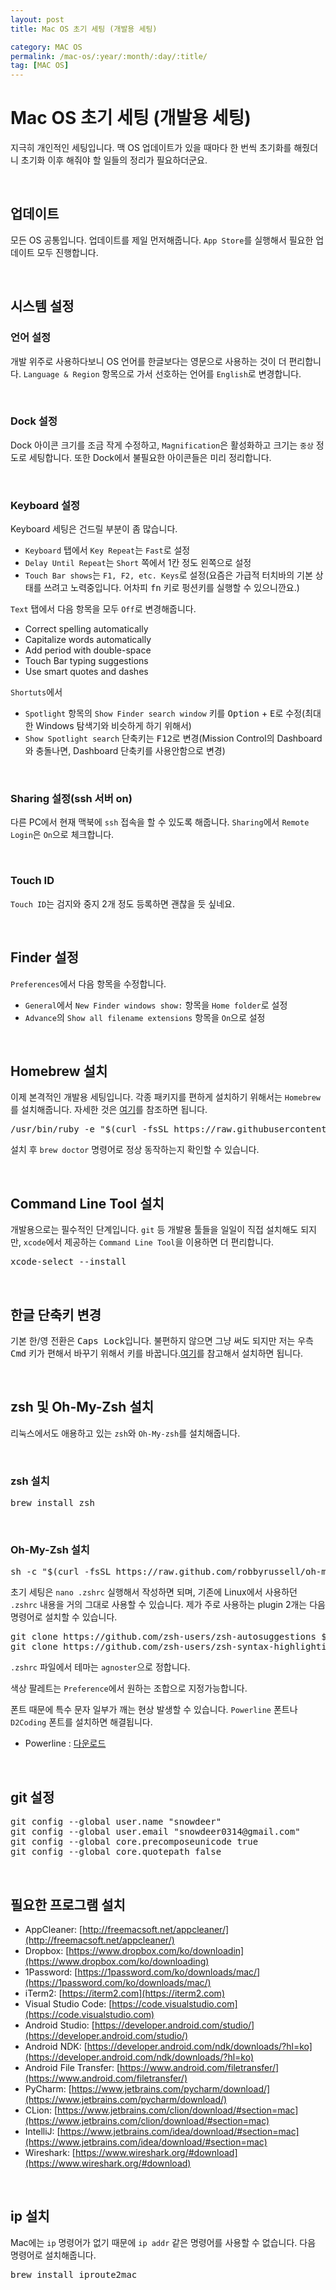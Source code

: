 ```yaml
---
layout: post
title: Mac OS 초기 세팅 (개발용 세팅)

category: MAC OS
permalink: /mac-os/:year/:month/:day/:title/
tag: [MAC OS]
---
```

# Mac OS 초기 세팅 (개발용 세팅)

지극히 개인적인 세팅입니다. 맥 OS 업데이트가 있을 때마다 한 번씩 초기화를 해줬더니 초기화 이후 해줘야 할 일들의 정리가 필요하더군요.

<br>

## 업데이트

모든 OS 공통입니다. 업데이트를 제일 먼저해줍니다. `App Store`를 실행해서 필요한 업데이트 모두 진행합니다.

<br>

## 시스템 설정

### 언어 설정

개발 위주로 사용하다보니 OS 언어를 한글보다는 영문으로 사용하는 것이 더 편리합니다. `Language & Region` 항목으로 가서 선호하는 언어를 `English`로 변경합니다.

<br>

### Dock 설정

Dock 아이콘 크기를 조금 작게 수정하고, `Magnification`은 활성화하고 크기는 `중상` 정도로 세팅합니다.
또한 Dock에서 불필요한 아이콘들은 미리 정리합니다.

<br>

### Keyboard 설정

Keyboard 세팅은 건드릴 부분이 좀 많습니다.

* `Keyboard` 탭에서 `Key Repeat`는 `Fast`로 설정
* `Delay Until Repeat`는 `Short` 쪽에서 1칸 정도 왼쪽으로 설정
* `Touch Bar shows`는 `F1, F2, etc. Keys`로 설정(요즘은 가급적 터치바의 기본 상태를 쓰려고 노력중입니다. 어차피 <kbd>fn</kbd> 키로 펑션키를 실행할 수 있으니깐요.)

`Text` 탭에서 다음 항목을 모두 `Off`로 변경해줍니다.

* Correct spelling automatically
* Capitalize words automatically
* Add period with double-space
* Touch Bar typing suggestions
* Use smart quotes and dashes

`Shortuts`에서 

* `Spotlight` 항목의 `Show Finder search window` 키를 <kbd>Option</kbd> + <kbd>E</kbd>로 수정(최대한 Windows 탐색기와 비슷하게 하기 위해서)
* `Show Spotlight search` 단축키는 <kbd>F12</kbd>로 변경(Mission Control의 Dashboard와 충돌나면, Dashboard 단축키를 사용안함으로 변경)

<br>

### Sharing 설정(ssh 서버 on)

다른 PC에서 현재 맥북에 `ssh` 접속을 할 수 있도록 해줍니다.
`Sharing`에서 `Remote Login`은 `On`으로 체크합니다.

<br>

### Touch ID

`Touch ID`는 검지와 중지 2개 정도 등록하면 괜찮을 듯 싶네요.

<br>

## Finder 설정

`Preferences`에서 다음 항목을 수정합니다.

* `General`에서 `New Finder windows show:` 항목을 `Home folder`로 설정
* `Advance`의 `Show all filename extensions` 항목을 `On`으로 설정

<br>

## Homebrew 설치

이제 본격적인 개발용 세팅입니다. 각종 패키지를 편하게 설치하기 위해서는 `Homebrew`를 설치해줍니다.
자세한 것은 [여기](https://brew.sh/)를 참조하면 됩니다.

<pre class="prettyprint">
/usr/bin/ruby -e "$(curl -fsSL https://raw.githubusercontent.com/Homebrew/install/master/install)"
</pre>

설치 후 `brew doctor` 명령어로 정상 동작하는지 확인할 수 있습니다.

<br>

## Command Line Tool 설치

개발용으로는 필수적인 단계입니다. `git` 등 개발용 툴들을 일일이 직접 설치해도 되지만, `xcode`에서 제공하는 `Command Line Tool`을 이용하면
더 편리합니다.

<pre class="prettyprint">
xcode-select --install
</pre>

<br>

## 한글 단축키 변경

기본 한/영 전환은 <kbd>Caps Lock</kbd>입니다. 불편하지 않으면 그냥 써도 되지만 저는 우측 <kbd>Cmd</kbd> 키가 편해서 바꾸기 위해서 키를 바꿉니다.[여기](http://snowdeer.github.io/mac-os/2017/02/14/osx-sierra-right-cmd-language-change/)를 참고해서 설치하면 됩니다.

<br>

## zsh 및 Oh-My-Zsh 설치

리눅스에서도 애용하고 있는 `zsh`와 `Oh-My-zsh`를 설치해줍니다. 

<br>

### zsh 설치

<pre class="prettyprint">
brew install zsh
</pre>

<br>

### Oh-My-Zsh 설치

<pre class="prettyprint">
sh -c "$(curl -fsSL https://raw.github.com/robbyrussell/oh-my-zsh/master/tools/install.sh)"
</pre>

초기 세팅은 `nano .zshrc` 실행해서 작성하면 되며, 기존에 Linux에서 사용하던 `.zshrc` 내용을 거의 그대로 사용할 수 있습니다.
제가 주로 사용하는 plugin 2개는 다음 명령어로 설치할 수 있습니다.

<pre class="prettyprint">
git clone https://github.com/zsh-users/zsh-autosuggestions $ZSH_CUSTOM/plugins/zsh-autosuggestions
git clone https://github.com/zsh-users/zsh-syntax-highlighting.git ${ZSH_CUSTOM:-~/.oh-my-zsh/custom}/plugins/zsh-syntax-highlighting
</pre>

`.zshrc` 파일에서 테마는 `agnoster`으로 정합니다.
 
색상 팔레트는 `Preference`에서 원하는 조합으로 지정가능합니다.

폰트 때문에 특수 문자 일부가 깨는 현상 발생할 수 있습니다. `Powerline` 폰트나 `D2Coding` 폰트를 설치하면 해결됩니다.

* Powerline : [다운로드](https://beomi.github.io/others/Ubuntu_Mono_derivative_Powerline.ttf)

<br>

## git 설정

<pre class="prettyprint">
git config --global user.name "snowdeer"
git config --global user.email "snowdeer0314@gmail.com"
git config --global core.precomposeunicode true
git config --global core.quotepath false
</pre>

<br>

## 필요한 프로그램 설치

* AppCleaner: [http://freemacsoft.net/appcleaner/](http://freemacsoft.net/appcleaner/)
* Dropbox: [https://www.dropbox.com/ko/downloadin](https://www.dropbox.com/ko/downloading)
* 1Password: [https://1password.com/ko/downloads/mac/](https://1password.com/ko/downloads/mac/)
* iTerm2: [https://iterm2.com](https://iterm2.com)
* Visual Studio Code: [https://code.visualstudio.com](https://code.visualstudio.com)
* Android Studio: [https://developer.android.com/studio/](https://developer.android.com/studio/)
* Android NDK: [https://developer.android.com/ndk/downloads/?hl=ko](https://developer.android.com/ndk/downloads/?hl=ko)
* Android File Transfer: [https://www.android.com/filetransfer/](https://www.android.com/filetransfer/)
* PyCharm: [https://www.jetbrains.com/pycharm/download/](https://www.jetbrains.com/pycharm/download/)
* CLion: [https://www.jetbrains.com/clion/download/#section=mac](https://www.jetbrains.com/clion/download/#section=mac)
* IntelliJ: [https://www.jetbrains.com/idea/download/#section=mac](https://www.jetbrains.com/idea/download/#section=mac)
* Wireshark: [https://www.wireshark.org/#download](https://www.wireshark.org/#download)

<br>

## ip 설치

Mac에는 `ip` 명령어가 없기 때문에 `ip addr` 같은 명령어를 사용할 수 없습니다. 다음 명령어로 설치해줍니다.

<pre class="prettyprint">
brew install iproute2mac
</pre>